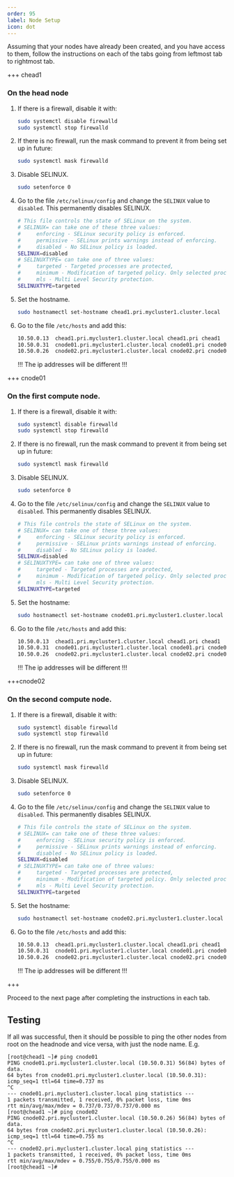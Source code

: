 ```yaml
---
order: 95
label: Node Setup
icon: dot
---
```


Assuming that your nodes have already been created, and you have access to them, follow the instructions on each of the tabs going from leftmost tab to rightmost tab.

+++ chead1

### On the head node

1. If there is a firewall, disable it with:

	```bash
	sudo systemctl disable firewalld
	sudo systemctl stop firewalld
	```

2. If there is no firewall, run the mask command to prevent it from being set up in future:

    ```bash
    sudo systemctl mask firewalld
    ```

3. Disable SELINUX.

    ```bash
    sudo setenforce 0
    ```

4. Go to the file `/etc/selinux/config` and change the `SELINUX` value to `disabled`. This permanently disables SELINUX.
    ```bash
    # This file controls the state of SELinux on the system.
    # SELINUX= can take one of these three values:
    #     enforcing - SELinux security policy is enforced.
    #     permissive - SELinux prints warnings instead of enforcing.
    #     disabled - No SELinux policy is loaded.
    SELINUX=disabled
    # SELINUXTYPE= can take one of three values:
    #     targeted - Targeted processes are protected,
    #     minimum - Modification of targeted policy. Only selected processes are protected.
    #     mls - Multi Level Security protection.
    SELINUXTYPE=targeted
    ```

5. Set the hostname.

    ```bash
    sudo hostnamectl set-hostname chead1.pri.mycluster1.cluster.local
    ```

6. Go to the file `/etc/hosts` and add this:

    ```bash
    10.50.0.13  chead1.pri.mycluster1.cluster.local chead1.pri chead1
    10.50.0.31  cnode01.pri.mycluster1.cluster.local cnode01.pri cnode01
    10.50.0.26  cnode02.pri.mycluster1.cluster.local cnode02.pri cnode02
    ```

    !!!
    The ip addresses will be different
    !!!

+++ cnode01
### On the first compute node.

1. If there is a firewall, disable it with:

	```bash
	sudo systemctl disable firewalld
	sudo systemctl stop firewalld
	```

2. If there is no firewall, run the mask command to prevent it from being set up in future:

    ```bash
    sudo systemctl mask firewalld
    ```

3. Disable SELINUX.

    ```bash
    sudo setenforce 0
    ```

4. Go to the file `/etc/selinux/config` and change the `SELINUX` value to `disabled`. This permanently disables SELINUX.
    ```bash
    # This file controls the state of SELinux on the system.
    # SELINUX= can take one of these three values:
    #     enforcing - SELinux security policy is enforced.
    #     permissive - SELinux prints warnings instead of enforcing.
    #     disabled - No SELinux policy is loaded.
    SELINUX=disabled
    # SELINUXTYPE= can take one of three values:
    #     targeted - Targeted processes are protected,
    #     minimum - Modification of targeted policy. Only selected processes are protected.
    #     mls - Multi Level Security protection.
    SELINUXTYPE=targeted
    ```

5. Set the hostname:

    ```bash
    sudo hostnamectl set-hostname cnode01.pri.mycluster1.cluster.local
    ```

6. Go to the file `/etc/hosts` and add this:

    ```bash
    10.50.0.13  chead1.pri.mycluster1.cluster.local chead1.pri chead1
    10.50.0.31  cnode01.pri.mycluster1.cluster.local cnode01.pri cnode01
    10.50.0.26  cnode02.pri.mycluster1.cluster.local cnode02.pri cnode02
    ```

    !!!
    The ip addresses will be different
    !!!

+++cnode02
### On the second compute node.

1. If there is a firewall, disable it with:

	```bash
	sudo systemctl disable firewalld
	sudo systemctl stop firewalld
	```

2. If there is no firewall, run the mask command to prevent it from being set up in future:

    ```bash
    sudo systemctl mask firewalld
    ```

3. Disable SELINUX.

    ```bash
    sudo setenforce 0
    ```

4. Go to the file `/etc/selinux/config` and change the `SELINUX` value to `disabled`. This permanently disables SELINUX.
    ```bash
    # This file controls the state of SELinux on the system.
    # SELINUX= can take one of these three values:
    #     enforcing - SELinux security policy is enforced.
    #     permissive - SELinux prints warnings instead of enforcing.
    #     disabled - No SELinux policy is loaded.
    SELINUX=disabled
    # SELINUXTYPE= can take one of three values:
    #     targeted - Targeted processes are protected,
    #     minimum - Modification of targeted policy. Only selected processes are protected.
    #     mls - Multi Level Security protection.
    SELINUXTYPE=targeted
    ```

5. Set the hostname:

    ```bash
    sudo hostnamectl set-hostname cnode02.pri.mycluster1.cluster.local
    ```

6. Go to the file `/etc/hosts` and add this:

    ```bash
    10.50.0.13  chead1.pri.mycluster1.cluster.local chead1.pri chead1
    10.50.0.31  cnode01.pri.mycluster1.cluster.local cnode01.pri cnode01
    10.50.0.26  cnode02.pri.mycluster1.cluster.local cnode02.pri cnode02
    ```

    !!!
    The ip addresses will be different
    !!!

+++

Proceed to the next page after completing the instructions in each tab.


## Testing

If all was successful, then it should be possible to ping the other nodes from root on the headnode and vice versa, with just the node name. E.g.

```
[root@chead1 ~]# ping cnode01
PING cnode01.pri.mycluster1.cluster.local (10.50.0.31) 56(84) bytes of data.
64 bytes from cnode01.pri.mycluster1.cluster.local (10.50.0.31): icmp_seq=1 ttl=64 time=0.737 ms
^C
--- cnode01.pri.mycluster1.cluster.local ping statistics ---
1 packets transmitted, 1 received, 0% packet loss, time 0ms
rtt min/avg/max/mdev = 0.737/0.737/0.737/0.000 ms
[root@chead1 ~]# ping cnode02
PING cnode02.pri.mycluster1.cluster.local (10.50.0.26) 56(84) bytes of data.
64 bytes from cnode02.pri.mycluster1.cluster.local (10.50.0.26): icmp_seq=1 ttl=64 time=0.755 ms
^C
--- cnode02.pri.mycluster1.cluster.local ping statistics ---
1 packets transmitted, 1 received, 0% packet loss, time 0ms
rtt min/avg/max/mdev = 0.755/0.755/0.755/0.000 ms
[root@chead1 ~]# 
```